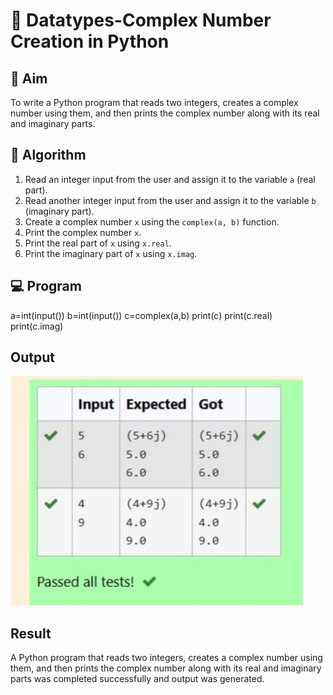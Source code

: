 # 🧮 Datatypes-Complex Number Creation in Python

## 🎯 Aim
To write a Python program that reads two integers, creates a complex number using them, and then prints the complex number along with its real and imaginary parts.

## 🧠 Algorithm
1. Read an integer input from the user and assign it to the variable `a` (real part).
2. Read another integer input from the user and assign it to the variable `b` (imaginary part).
3. Create a complex number `x` using the `complex(a, b)` function.
4. Print the complex number `x`.
5. Print the real part of `x` using `x.real`.
6. Print the imaginary part of `x` using `x.imag`.

## 💻 Program
a=int(input())
b=int(input())
c=complex(a,b)
print(c)
print(c.real)
print(c.imag)

## Output
![alt text](c5.jpg)


## Result
A Python program that reads two integers, creates a complex number using them, and then prints the complex number along with its real and imaginary parts was completed successfully and output was generated.